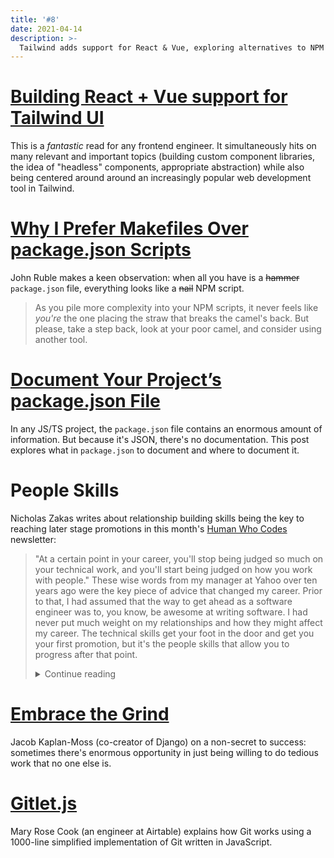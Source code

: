 ```yaml
---
title: '#8'
date: 2021-04-14
description: >-
  Tailwind adds support for React & Vue, exploring alternatives to NPM scripts, and people skills.
---
```


# [Building React + Vue support for Tailwind UI](https://blog.tailwindcss.com/building-react-and-vue-support-for-tailwind-ui)

This is a _fantastic_ read for any frontend engineer. It simultaneously hits on many relevant and important topics (building custom component libraries, the idea of "headless" components, appropriate abstraction) while also being centered around around an increasingly popular web development tool in Tailwind.

# [Why I Prefer Makefiles Over package.json Scripts](https://spin.atomicobject.com/2021/03/22/makefiles-vs-package-json-scripts/)

John Ruble makes a keen observation: when all you have is a ~~hammer~~ `package.json` file, everything looks like a ~~nail~~ NPM script.

> As you pile more complexity into your NPM scripts, it never feels like _you're_ the one placing the straw that breaks the camel's back. But please, take a step back, look at your poor camel, and consider using another tool.

# [Document Your Project’s package.json File](https://spin.atomicobject.com/2019/05/20/document-package-json/)

In any JS/TS project, the `package.json` file contains an enormous amount of information. But because it's JSON, there's no documentation. This post explores what in `package.json` to document and where to document it.

# People Skills

Nicholas Zakas writes about relationship building skills being the key to reaching later stage promotions in this month's [Human Who Codes](https://humanwhocodes.com/) newsletter:

> "At a certain point in your career, you'll stop being judged so much on your technical work, and you'll start being judged on how you work with people." These wise words from my manager at Yahoo over ten years ago were the key piece of advice that changed my career. Prior to that, I had assumed that the way to get ahead as a software engineer was to, you know, be awesome at writing software. I had never put much weight on my relationships and how they might affect my career. The technical skills get your foot in the door and get you your first promotion, but it's the people skills that allow you to progress after that point.
>
> <details>
> <summary>Continue reading</summary>
>
> People skills are sometimes called "soft skills," though that really is a bit of a misnomer. There's nothing soft about working on relationships or looking for ways to resolve conflict and disagreements. In fact, I often tell my clients that the easy part of software engineering is the code, it's the people that are the hard part. Code isn't up all night because the baby was sick; code isn't in a bad mood because they got into a fight with their spouse; code isn't remembering something you said that upset them three months ago. People are always a wild card in any business, but in software engineering, where so many of us tend towards introversion, it becomes even more important to spend time on building and maintaining relationships.
>
> I remember one specific instance where this stuck out to me: I had stayed late to work on something and a colleague instant messaged me to ask for help on something. This was a colleague that I had had numerous unpleasant interactions with in the past few months. Upon continuing the conversation, I discovered that what they were "working on" was actually a side project, and I got angry. I didn't want to spend my work time helping on a side project. But I calmed down and decided that this would be a good way to build some rapport. By the end of the conversation, I had learned more about my colleague than I had in the past six months. We connected on a human level and talked about relationships and troubles and all kinds of things that were non-work related. The result? I never had another negative interaction with them again. In fact, I became the person they would confide in when they had a negative interaction with someone else.
>
> This isn't to say that you need to be best friends with everyone you work with. That's not humanly possible and way too much to ask. However, paying attention to the relationships you have with your colleagues, working through disagreements constructively, communicating effectively, and helping to get everyone on the same page are all key skills that you will need to have a long and successful career in software engineering.
>
> Think about the amount of time you spend learning new technical skills. Now think about how much time you've spent learning how to interact with people better. If there's a disparity, you may want to consider switching things up. Part of why I share the random books that I read in this newsletter is because a lot of them help me to understand and interact with other people better, and I hope that my recommendations will also help you do the same.
>
> </details>

# [Embrace the Grind](https://jacobian.org/2021/apr/7/embrace-the-grind/)

Jacob Kaplan-Moss (co-creator of Django) on a non-secret to success: sometimes there's enormous opportunity in just being willing to do tedious work that no one else is.

# [Gitlet.js](http://gitlet.maryrosecook.com/docs/gitlet.html)

Mary Rose Cook (an engineer at Airtable) explains how Git works using a 1000-line simplified implementation of Git written in JavaScript.
